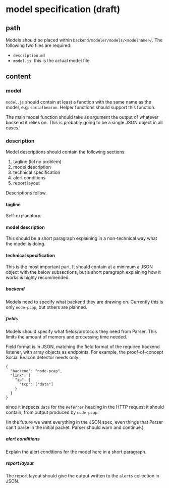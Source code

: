 # model specification (draft)

## path ##

Models should be placed within `backend/modeler/models/<modelname>/`. The
following two files are required:

- `description.md`
- `model.js`: this is the actual model file

## content ##

### model ###

`model.js` should contain at least a function with the same name as the model,
e.g. `socialbeacon`. Helper functions should support this function.

The main model function should take as argument the output of whatever backend
it relies on. This is probably going to be a single JSON object in all cases.

### description ###

Model descriptions should contain the following sections:

1. tagline (lol no problem)
2. model description
3. technical specification
4. alert conditions
5. report layout

Descriptions follow.

#### tagline ####

Self-explanatory.

#### model description ####

This should be a short paragraph explaining in a non-technical way what the
model is doing.

#### technical specification ####

This is the most important part. It should contain at a minimum a JSON object
with the below subsections, but a short paragraph explaining how it works is
highly recommended.

##### backend #####

Models need to specify what backend they are drawing on. Currently this is only
`node-pcap`, but others are planned.

##### fields #####

Models should specify what fields/protocols they need from Parser. This limits
the amount of memory and processing time needed.

Field format is in JSON, matching the field format of the required
backend listener, with array objects as endpoints. For example, the
proof-of-concept Social Beacon detector needs only:

    {
	  "backend": "node-pcap",
      "link": {
        "ip": {
		  "tcp": ["data"]
		}
      }
    }

since it inspects `data` for the `Referrer` heading in the HTTP request it
should contain, from output produced by `node-pcap`.

(In the future we want everything in the JSON spec, even things that Parser
can't parse in the initial packet. Parser should warn and continue.)

##### alert conditions #####

Explain the alert conditions for the model here in a short paragraph.

##### report layout #####

The report layout should give the output written to the `alerts` collection in
JSON.
